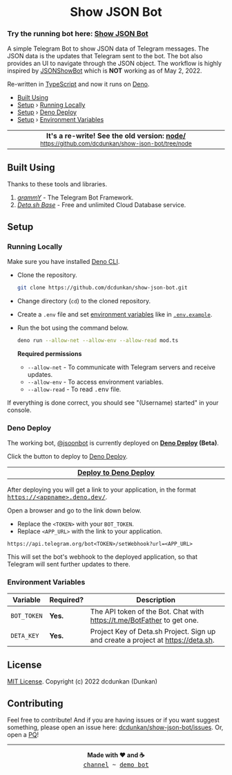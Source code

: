 <h1 align="center">Show JSON Bot</h1>

### Try the running bot here: [Show JSON Bot](https://telegram.me/jsoonbot)

A simple Telegram Bot to show JSON data of Telegram messages. The JSON data is
the updates that Telegram sent to the bot. The bot also provides an UI to
navigate through the JSON object. The workflow is highly inspired by
[JSONShowBot](https://telegram.me/JSONShowBot) which is **NOT** working as of
May 2, 2022.

Re-written in [TypeScript](https://typescriptlang.org/) and now it runs on
[Deno](https://deno.land/).

- [Built Using](#built-using)
- [Setup](#setup) › [Running Locally](#running-locally)
- [Setup](#setup) › [Deno Deploy](#deno-deploy)
- [Setup](#setup) › [Environment Variables](#environment-variables)

<div align="center">
<table>
<tbody>
<td align="center">
<img width="2000" height="0"><br>
<b>It's a re-write! See the old version: <a href="https://github.com/dcdunkan/show-json-bot/tree/node">node/</a></b><br>
<sub><a href="https://github.com/dcdunkan/show-json-bot/tree/node">https://github.com/dcdunkan/show-json-bot/tree/node</a></sub><br>
<img width="2000" height="0">
</td>
</tbody>
</table>
</div>

## Built Using

Thanks to these tools and libraries.

1. _[grammY](https://grammy.dev)_ - The Telegram Bot Framework.
2. _[Deta.sh Base](https://deta.sh)_ - Free and unlimited Cloud Database
   service.

## Setup

### Running Locally

Make sure you have installed [Deno CLI](https://deno.land/).

- Clone the repository.
  ```bash
  git clone https://github.com/dcdunkan/show-json-bot.git
  ```
- Change directory (`cd`) to the cloned repository.
- Create a `.env` file and set [environment variables](#environment-variables)
  like in [`.env.example`](.env.example).
- Run the bot using the command below.
  ```bash
  deno run --allow-net --allow-env --allow-read mod.ts
  ```

  **Required permissions**
  - `--allow-net` - To communicate with Telegram servers and receive updates.
  - `--allow-env` - To access environment variables.
  - `--allow-read` - To read <samp>.env</samp> file.

If everything is done correct, you should see "(Username) started" in your
console.

### Deno Deploy

The working bot, [@jsoonbot](https://telegram.me/jsoonbot) is currently deployed
on **[Deno Deploy](https://deno.com/deploy) (Beta)**.

Click the button to deploy to [Deno Deploy](https://deno.com/deploy).

<div align="center">

<div align="center">
<a href="https://dash.deno.com/new?url=https://raw.githubusercontent.com/dcdunkan/show-json-bot/main/mod.ts&env=BOT_TOKEN,DETA_KEY">
<table>
<tbody>
<td align="center">
<img width="2000" height="0"><br>
<b>Deploy to <ins>Deno Deploy</ins></a></b><br>
<img width="2000" height="0">
</td>
</tbody>
</table>
</a>
</div>

</div>

After deploying you will get a link to your application, in the format
<samp><ins>https://\<appname>.deno.dev/</ins></samp>.

Open a browser and go to the link down below.

- Replace the `<TOKEN>` with your `BOT_TOKEN`.
- Replace `<APP_URL>` with the link to your application.

`https://api.telegram.org/bot<TOKEN>/setWebhook?url=<APP_URL>`

This will set the bot's webhook to the deployed application, so that Telegram
will sent further updates to there.

### Environment Variables

| Variable    | Required? | Description                                                                      |
| ----------- | --------- | -------------------------------------------------------------------------------- |
| `BOT_TOKEN` | **Yes.**  | The API token of the Bot. Chat with https://t.me/BotFather to get one.           |
| `DETA_KEY`  | **Yes.**  | Project Key of Deta.sh Project. Sign up and create a project at https://deta.sh. |

## License

[MIT License](LICENSE). Copyright (c) 2022 dcdunkan (Dunkan)

## Contributing

Feel free to contribute! And if you are having issues or if you want suggest
something, please open an issue here:
[dcdunkan/show-json-bot/issues](https://github.com/dcdunkan/show-json-bot/issues).
Or, open a [PQ](https://telegram.me/grammyjs/34358)!

---

<p align="center">
  <b>Made with ❤️ and ☕</b><br>
  <samp>
    <a href="https://telegram.me/dcbots">channel</a> ~
    <a href="https://telegram.me/jsoonbot">demo bot</a>
  </samp>
</p>
